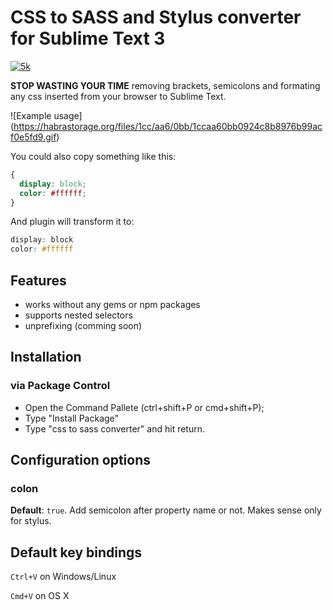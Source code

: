 # CSS to SASS and Stylus converter for Sublime Text 3

[![5k](https://cdn.rawgit.com/lnikell/wiki/master/5k.svg)](https://packagecontrol.io/packages/CSS%20To%20SASS%20And%20Stylus%20Converter)

**STOP WASTING YOUR TIME** removing brackets, semicolons and formating any css inserted from your browser to Sublime Text.

![Example usage]
(https://habrastorage.org/files/1cc/aa6/0bb/1ccaa60bb0924c8b8976b99acf0e5fd9.gif)

You could also copy something like this:
```css
{
  display: block;
  color: #ffffff;
}
```
And plugin will transform it to:
```css
display: block
color: #ffffff
```

## Features
- works without any gems or npm packages
- supports nested selectors
- unprefixing (comming soon)

## Installation
### via Package Control
- Open the Command Pallete (ctrl+shift+P or cmd+shift+P);
- Type "Install Package"
- Type "css to sass converter" and hit return.

## Configuration options

### colon
**Default**: `true`.
Add semicolon after property name or not. Makes sense only for stylus.

## Default key bindings

`Ctrl+V` on Windows/Linux

`Cmd+V` on OS X
